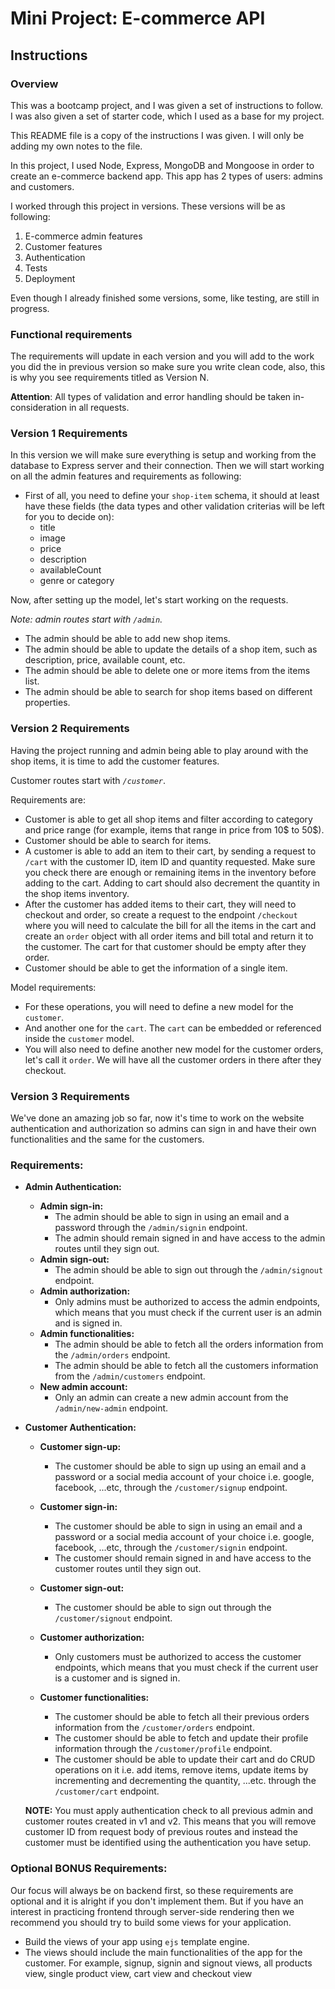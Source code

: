# Mini Project: E-commerce API

## Instructions

### Overview

This was a bootcamp project, and I was given a set of instructions to follow. I was also given a set of starter code, which I used as a base for my project.

This README file is a copy of the instructions I was given. I will only be adding my own notes to the file.

In this project, I used Node, Express, MongoDB and Mongoose in order to create an e-commerce backend app. This app has 2 types of users: admins and customers.

I worked through this project in versions. These versions will be as following:

1. E-commerce admin features
2. Customer features
3. Authentication
4. Tests
5. Deployment

Even though I already finished some versions, some, like testing, are still in progress.

### Functional requirements

The requirements will update in each version and you will add to the work you did the in previous version so make sure you write clean code, also, this is why you see requirements titled as Version N.

**Attention**: All types of validation and error handling should be taken in-consideration in all requests.

### Version 1 Requirements

In this version we will make sure everything is setup and working from the database to Express server and their connection. Then we will start working on all the admin features and requirements as following:

- First of all, you need to define your `shop-item` schema, it should at least have these fields (the data types and other validation criterias will be left for you to decide on):
  - title
  - image
  - price
  - description
  - availableCount
  - genre or category

Now, after setting up the model, let's start working on the requests.

_Note: admin routes start with `/admin`._

- The admin should be able to add new shop items.
- The admin should be able to update the details of a shop item, such as description, price, available count, etc.
- The admin should be able to delete one or more items from the items list.
- The admin should be able to search for shop items based on different properties.

### Version 2 Requirements

Having the project running and admin being able to play around with the shop items, it is time to add the customer features.

Customer routes start with _`/customer`_.

Requirements are:

- Customer is able to get all shop items and filter according to category and price range (for example, items that range in price from 10$ to 50$).
- Customer should be able to search for items.
- A customer is able to add an item to their cart, by sending a request to `/cart` with the customer ID, item ID and quantity requested. Make sure you check there are enough or remaining items in the inventory before adding to the cart. Adding to cart should also decrement the quantity in the shop items inventory.
- After the customer has added items to their cart, they will need to checkout and order, so create a request to the endpoint `/checkout` where you will need to calculate the bill for all the items in the cart and create an `order` object with all order items and bill total and return it to the customer. The cart for that customer should be empty after they order.
- Customer should be able to get the information of a single item.

Model requirements:

- For these operations, you will need to define a new model for the `customer`.
- And another one for the `cart`. The `cart` can be embedded or referenced inside the `customer` model.
- You will also need to define another new model for the customer orders, let's call it `order`. We will have all the customer orders in there after they checkout.

### Version 3 Requirements

We've done an amazing job so far, now it's time to work on the website authentication and authorization so admins can sign in and have their own functionalities and the same for the customers.

### Requirements:

- **Admin Authentication:**

  - **Admin sign-in:**
    - The admin should be able to sign in using an email and a password through the `/admin/signin` endpoint.
    - The admin should remain signed in and have access to the admin routes until they sign out.
  - **Admin sign-out:**
    - The admin should be able to sign out through the `/admin/signout` endpoint.
  - **Admin authorization:**
    - Only admins must be authorized to access the admin endpoints, which means that you must check if the current user is an admin and is signed in.
  - **Admin functionalities:**
    - The admin should be able to fetch all the orders information from the `/admin/orders` endpoint.
    - The admin should be able to fetch all the customers information from the `/admin/customers` endpoint.
  - **New admin account:**
    - Only an admin can create a new admin account from the `/admin/new-admin` endpoint.

- **Customer Authentication:**

  - **Customer sign-up:**
    - The customer should be able to sign up using an email and a password or a social media account of your choice i.e. google, facebook, ...etc, through the `/customer/signup` endpoint.
  - **Customer sign-in:**
    - The customer should be able to sign in using an email and a password or a social media account of your choice i.e. google, facebook, ...etc, through the `/customer/signin` endpoint.
    - The customer should remain signed in and have access to the customer routes until they sign out.
  - **Customer sign-out:**
    - The customer should be able to sign out through the `/customer/signout` endpoint.
  - **Customer authorization:**
    - Only customers must be authorized to access the customer endpoints, which means that you must check if the current user is a customer and is signed in.
  - **Customer functionalities:**

    - The customer should be able to fetch all their previous orders information from the `/customer/orders` endpoint.
    - The customer should be able to fetch and update their profile information through the `/customer/profile` endpoint.
    - The customer should be able to update their cart and do CRUD operations on it i.e. add items, remove items, update items by incrementing and decrementing the quantity, ...etc. through the `/customer/cart` endpoint.

  **NOTE:** You must apply authentication check to all previous admin and customer routes created in v1 and v2. This means that you will remove customer ID from request body of previous routes and instead the customer must be identified using the authentication you have setup.

### Optional BONUS Requirements:

Our focus will always be on backend first, so these requirements are optional and it is alright if you don't implement them. But if you have an interest in practicing frontend through server-side rendering then we recommend you should try to build some views for your application.

- Build the views of your app using `ejs` template engine.
- The views should include the main functionalities of the app for the customer. For example, signup, signin and signout views, all products view, single product view, cart view and checkout view
